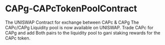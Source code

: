 # CAPg-CAPcTokenPoolContract
The UNISWAP Contract for exchange between CAPc &amp; CAPg
The CAPc/CAPg Liquidity pool is now available on UNISWAP. 
Trade CAPc for CAPg and add Both pairs to the liquidity pool to gani staking rewards for the CAPc token.
